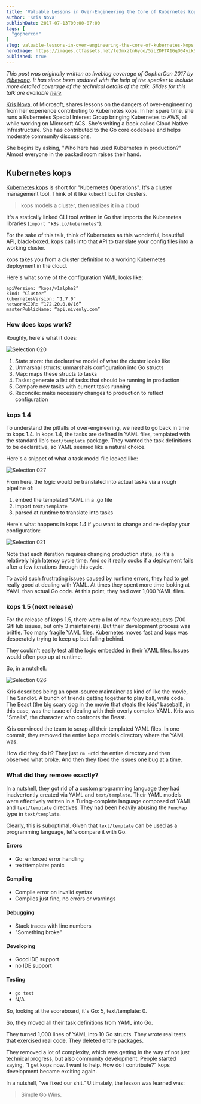 ```yaml
---
title: 'Valuable Lessons in Over-Engineering the Core of Kubernetes kops, Kris Nova'
author: 'Kris Nova'
publishDate: 2017-07-13T00:00-07:00
tags: [
  "gophercon"
]
slug: valuable-lessons-in-over-engineering-the-core-of-kubernetes-kops
heroImage: https://images.ctfassets.net/le3mxztn6yoo/5iLZDFTA1GqO04yikSSGiY/87e9a7c0a36c9fd4546a8b38840cb54c/Selection_020.png
published: true
---
```



*This post was originally written as liveblog coverage of GopherCon 2017 by [@beyang](https://twitter.com/beyang). It has since been updated with the help of the speaker to include more detailed coverage of the technical details of the talk. Slides for this talk are available [here](https://github.com/gophercon/2017-talks/blob/master/KrisNova-OverEngineeringTheCoreOfKubernetesKops/slides.pdf).*

[Kris Nova](https://twittercom/kris__nova), of Microsoft, shares lessons on the dangers of over-engineering from her experience contributing to Kubernetes kops. In her spare time, she runs a Kubernetes Special Interest Group bringing Kubernetes to AWS, all while working on Microsoft ACS. She's writing a book called Cloud Native Infrastructure. She has contributed to the Go core codebase and helps moderate community discussions.


She begins by asking, "Who here has used Kubernetes in production?" Almost everyone in the packed room raises their hand.



## Kubernetes kops

[Kubernetes kops](https://github.com/kubernetes/kops) is short for "Kubernetes Operations". It's a cluster management tool. Think of it like `kubectl` but for clusters.

> kops models a cluster, then realizes it in a cloud

It's a statically linked CLI tool written in Go that imports the Kubernetes libraries (`import "k8s.io/kubernetes"`).






For the sake of this talk, think of Kubernetes as this wonderful, beautiful API, black-boxed. kops calls into that API to translate your config files into a working cluster.

kops takes you from a cluster definition to a working Kubernetes deployment in the cloud.

Here's what some of the configuration YAML looks like:

```
apiVersion: “kops/v1alpha2”
kind: “Cluster”
kubernetesVersion: “1.7.0”
networkCIDR: “172.20.0.0/16”
masterPublicName: “api.nivenly.com”
```










### How does kops work?

Roughly, here's what it does:

![Selection 020](//images.ctfassets.net/le3mxztn6yoo/5iLZDFTA1GqO04yikSSGiY/87e9a7c0a36c9fd4546a8b38840cb54c/Selection_020.png)

1. State store: the declarative model of what the cluster looks like
1. Unmarshal structs: unmarshals configuration into Go structs
1. Map: maps these structs to tasks
1. Tasks: generate a list of tasks that should be running in production
1. Compare new tasks with current tasks running
1. Reconcile: make necessary changes to production to reflect configuration

### kops 1.4

To understand the pitfalls of over-engineering, we need to go back in time to kops 1.4. In kops 1.4, the tasks are defined in YAML files, templated with the standard lib's `text/template` package. They wanted the task definitions to be declarative, so YAML seemed like a natural choice.

Here's a snippet of what a task model file looked like:

![Selection 027](//images.ctfassets.net/le3mxztn6yoo/5tUvPvW1gIEAAUsOWUGQCw/123f54bb66629a102da3daba63a2d58a/Selection_027.png)

From here, the logic would be translated into actual tasks via a rough pipeline of:

1. embed the templated YAML in a .go file
1. import `text/template`
1. parsed at runtime to translate into tasks

Here's what happens in kops 1.4 if you want to change and re-deploy your configuration:

![Selection 021](//images.ctfassets.net/le3mxztn6yoo/6bgpw8J6Qo2IgeCA4EkMia/fdf1ce43c68bd067184683f3c910a8cc/Selection_021.png)

Note that each iteration requires changing production state, so it's a relatively high latency cycle time. And so it really sucks if a deployment fails after a few iterations through this cycle.

To avoid such frustrating issues caused by runtime errors, they had to get really good at dealing with YAML. At times they spent more time looking at YAML than actual Go code. At this point, they had over 1,000 YAML files.



### kops 1.5 (next release)

For the release of kops 1.5, there were a lot of new feature requests (700 GitHub issues, but only 3 maintainers). But their development process was brittle. Too many fragile YAML files. Kubernetes moves fast and kops was desperately trying to keep up but falling behind.

They couldn't easily test all the logic embedded in their YAML files. Issues would often pop up at runtime.

So, in a nutshell:

![Selection 026](//images.ctfassets.net/le3mxztn6yoo/19sCQjbgYA8WOOIAYa2QoU/2e545e9059c68f5650b2d630d277573d/Selection_026.png)

Kris describes being an open-source maintainer as kind of like the movie, The Sandlot. A bunch of friends getting together to play ball, write code. The Beast (the big scary dog in the movie that steals the kids' baseball), in this case, was the issue of dealing with their overly complex YAML. Kris was "Smalls", the character who confronts the Beast.

Kris convinced the team to scrap all their templated YAML files. In one commit, they removed the entire kops models directory where the YAML was.

How did they do it? They just `rm -rf`d the entire directory and then observed what broke. And then they fixed the issues one bug at a time.


### What did they remove exactly?

In a nutshell, they got rid of a custom programming language they had inadvertently created via YAML and `text/template`. Their YAML models were effectively written in a Turing-complete language composed of YAML and `text/template` directives. They had been heavily abusing the `FuncMap` type in `text/template`.

Clearly, this is suboptimal. Given that `text/template` can be used as a programming language, let's compare it with Go.

#### Errors
* Go: enforced error handling
* text/template: panic

#### Compiling
* Compile error on invalid syntax
* Compiles just fine, no errors or warnings

#### Debugging
* Stack traces with line numbers
* "Something broke"

#### Developing
* Good IDE support
* no IDE support

#### Testing
* `go test`
* N/A

So, looking at the scoreboard, it's Go: 5, text/template: 0.


So, they moved all their task definitions from YAML into Go.


They turned 1,000 lines of YAML into 10 Go structs. They wrote real tests that exercised real code. They deleted entire packages.

They removed a lot of complexity, which was getting in the way of not just technical progress, but also community development. People started saying, "I get kops now. I want to help. How do I contribute?" kops development became exciting again.

In a nutshell, "we fixed our shit." Ultimately, the lesson was learned was:

> Simple Go Wins.
